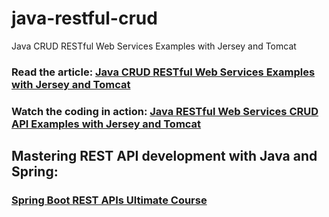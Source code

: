 # java-restful-crud
Java CRUD RESTful Web Services Examples with Jersey and Tomcat
### Read the article: [Java CRUD RESTful Web Services Examples with Jersey and Tomcat](https://www.codejava.net/java-ee/web-services/java-crud-restful-web-services-examples-with-jersey-and-tomcat)
### Watch the coding in action: [Java RESTful Web Services CRUD API Examples with Jersey and Tomcat](https://www.youtube.com/watch?v=-_VPzhKJPfE)
## Mastering REST API development with Java and Spring:
### [Spring Boot REST APIs Ultimate Course](https://www.udemy.com/course/spring-boot-rest-apis-ultimate/?referralCode=763F7EE87CECC337D708)
